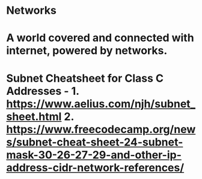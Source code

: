 # Networks
# A world covered and connected with internet, powered by networks.
# Subnet Cheatsheet for Class C Addresses - 1. https://www.aelius.com/njh/subnet_sheet.html 2. https://www.freecodecamp.org/news/subnet-cheat-sheet-24-subnet-mask-30-26-27-29-and-other-ip-address-cidr-network-references/
